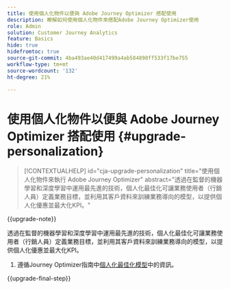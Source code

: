```yaml
---
title: 使用個人化物件以便與 Adobe Journey Optimizer 搭配使用
description: 瞭解如何使用個人化物件來搭配Adobe Journey Optimizer使用
role: Admin
solution: Customer Journey Analytics
feature: Basics
hide: true
hidefromtoc: true
source-git-commit: 4ba493ae40d417499a4ab584898ff533f17be755
workflow-type: tm+mt
source-wordcount: '132'
ht-degree: 21%

---
```


# 使用個人化物件以便與 Adobe Journey Optimizer 搭配使用 {#upgrade-personalization}

<!-- markdownlint-disable MD034 -->

>[!CONTEXTUALHELP]
>id="cja-upgrade-personalization"
>title="使用個人化物件來執行 Adobe Journey Optimizer"
>abstract="透過在監督的機器學習和深度學習中運用最先進的技術，個人化最佳化可讓業務使用者（行銷人員）定義業務目標，並利用其客戶資料來訓練業務導向的模型，以提供個人化優惠並最大化KPI。"

<!-- markdownlint-enable MD034 -->

{{upgrade-note}}

透過在監督的機器學習和深度學習中運用最先進的技術，個人化最佳化可讓業務使用者（行銷人員）定義業務目標，並利用其客戶資料來訓練業務導向的模型，以提供個人化優惠並最大化KPI。

1. 遵循Journey Optimizer指南中[個人化最佳化模型](https://experienceleague.adobe.com/en/docs/journey-optimizer/using/decisioning/offer-decisioning/rankings/ai-models/personalized-optimization-model)中的資訊。

{{upgrade-final-step}}

<!--

The result of the personalization object ends up in a dataset. The result of experimentation. When a customer has used AA with Target, that ends up in a complete different space than when they're migrating to CJA and they're going to use CJA with Adobe Target. 

Target was the old way of setting up an A/B test or experimentation. Then ensuring the results of those tests in Target ended up in AA for reporting. Now if you're using Target, instead of saying that you want the data in Target, you can now select CJA as your reporting source for an Adobe Target activity. So if a customer is doing this in AA and they want to move to CJA, ...

If a customer has AJO, and is using Offers in AJO, then they can set up offers, and that also creates datasets in Platform... But that's not relevant with upgrade, exactly.



Questions we need to answer:

1. How do we determine the personalization criteria (Red for user A and blue for User B)

1. What do we implement on the site to determine the red / blue object?


2 ways we can do it:

Manually rendering content or Automatically rendering content. 


## Manual implementation of the Web SDK


## Mobile SDK implementation 





## Tags

-->

